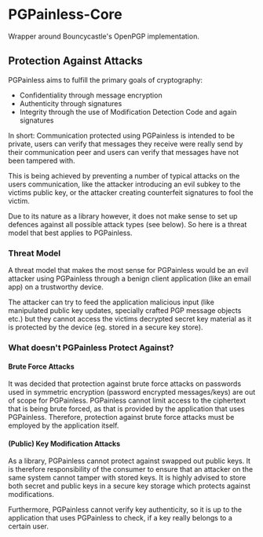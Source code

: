 <!--
SPDX-FileCopyrightText: 2021 Paul Schaub <vanitasvitae@fsfe.org>

SPDX-License-Identifier: Apache-2.0
-->

# PGPainless-Core

Wrapper around Bouncycastle's OpenPGP implementation.

## Protection Against Attacks

PGPainless aims to fulfill the primary goals of cryptography:
* Confidentiality through message encryption
* Authenticity through signatures
* Integrity through the use of Modification Detection Code and again signatures

In short: Communication protected using PGPainless is intended to be private,
users can verify that messages they receive were really send by their communication peer
and users can verify that messages have not been tampered with.

This is being achieved by preventing a number of typical attacks on the users communication,
like the attacker introducing an evil subkey to the victims public key, or the attacker creating
counterfeit signatures to fool the victim.

Due to its nature as a library however, it does not make sense to set up defences against all possible
attack types (see below).
So here is a threat model that best applies to PGPainless.

### Threat Model
A threat model that makes the most sense for PGPainless would be an evil attacker using PGPainless
through a benign client application (like an email app) on a trustworthy device.

The attacker can try to feed the application malicious input (like manipulated public key updates,
specially crafted PGP message objects etc.) but they cannot access the victims decrypted secret key material as
it is protected by the device (eg. stored in a secure key store).

### What doesn't PGPainless Protect Against?

#### Brute Force Attacks
It was decided that protection against brute force attacks on passwords used in symmetric encryption
(password encrypted messages/keys) are out of scope for PGPainless.
PGPainless cannot limit access to the ciphertext that is being brute forced, as that is provided by
the application that uses PGPainless.
Therefore, protection against brute force attacks must be employed by the application itself.

#### (Public) Key Modification Attacks
As a library, PGPainless cannot protect against swapped out public keys.
It is therefore responsibility of the consumer to ensure that an attacker on the same system cannot tamper with stored keys.
It is highly advised to store both secret and public keys in a secure key storage which protects against modifications.

Furthermore, PGPainless cannot verify key authenticity, so it is up to the application that uses PGPainless to check,
if a key really belongs to a certain user.